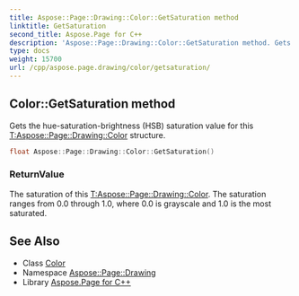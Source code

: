 ```yaml
---
title: Aspose::Page::Drawing::Color::GetSaturation method
linktitle: GetSaturation
second_title: Aspose.Page for C++
description: 'Aspose::Page::Drawing::Color::GetSaturation method. Gets the hue-saturation-brightness (HSB) saturation value for this T:Aspose::Page::Drawing::Color structure in C++.'
type: docs
weight: 15700
url: /cpp/aspose.page.drawing/color/getsaturation/
---
```

## Color::GetSaturation method


Gets the hue-saturation-brightness (HSB) saturation value for this [T:Aspose::Page::Drawing::Color](../) structure.

```cpp
float Aspose::Page::Drawing::Color::GetSaturation()
```


### ReturnValue

The saturation of this [T:Aspose::Page::Drawing::Color](../). The saturation ranges from 0.0 through 1.0, where 0.0 is grayscale and 1.0 is the most saturated.

## See Also

* Class [Color](../)
* Namespace [Aspose::Page::Drawing](../../)
* Library [Aspose.Page for C++](../../../)
